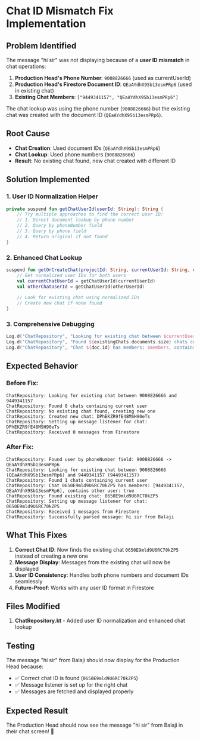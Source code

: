# Chat ID Mismatch Fix Implementation

## Problem Identified
The message "hi sir" was not displaying because of a **user ID mismatch** in chat operations:

1. **Production Head's Phone Number**: `9008826666` (used as currentUserId)
2. **Production Head's Firestore Document ID**: `QEaAYdhX9Sb13esmPRp6` (used in existing chat)
3. **Existing Chat Members**: `["9449341157", "QEaAYdhX9Sb13esmPRp6"]`

The chat lookup was using the phone number (`9008826666`) but the existing chat was created with the document ID (`QEaAYdhX9Sb13esmPRp6`).

## Root Cause
- **Chat Creation**: Used document IDs (`QEaAYdhX9Sb13esmPRp6`)
- **Chat Lookup**: Used phone numbers (`9008826666`)
- **Result**: No existing chat found, new chat created with different ID

## Solution Implemented

### 1. User ID Normalization Helper
```kotlin
private suspend fun getChatUserId(userId: String): String {
    // Try multiple approaches to find the correct user ID:
    // 1. Direct document lookup by phone number
    // 2. Query by phoneNumber field
    // 3. Query by phone field
    // 4. Return original if not found
}
```

### 2. Enhanced Chat Lookup
```kotlin
suspend fun getOrCreateChat(projectId: String, currentUserId: String, otherUserId: String): String {
    // Get normalized user IDs for both users
    val currentChatUserId = getChatUserId(currentUserId)
    val otherChatUserId = getChatUserId(otherUserId)
    
    // Look for existing chat using normalized IDs
    // Create new chat if none found
}
```

### 3. Comprehensive Debugging
```kotlin
Log.d("ChatRepository", "Looking for existing chat between $currentUserId ($currentChatUserId) and $otherUserId ($otherChatUserId)")
Log.d("ChatRepository", "Found ${existingChats.documents.size} chats containing current user")
Log.d("ChatRepository", "Chat ${doc.id} has members: $members, contains other user: $containsOtherUser")
```

## Expected Behavior

### Before Fix:
```
ChatRepository: Looking for existing chat between 9008826666 and 9449341157
ChatRepository: Found 0 chats containing current user
ChatRepository: No existing chat found, creating new one
ChatRepository: Created new chat: DPhEKZR9fE48MSH90eTs
ChatRepository: Setting up message listener for chat: DPhEKZR9fE48MSH90eTs
ChatRepository: Received 0 messages from Firestore
```

### After Fix:
```
ChatRepository: Found user by phoneNumber field: 9008826666 -> QEaAYdhX9Sb13esmPRp6
ChatRepository: Looking for existing chat between 9008826666 (QEaAYdhX9Sb13esmPRp6) and 9449341157 (9449341157)
ChatRepository: Found 1 chats containing current user
ChatRepository: Chat 0650E9mld9U6RC70kZP5 has members: [9449341157, QEaAYdhX9Sb13esmPRp6], contains other user: true
ChatRepository: Found existing chat: 0650E9mld9U6RC70kZP5
ChatRepository: Setting up message listener for chat: 0650E9mld9U6RC70kZP5
ChatRepository: Received 1 messages from Firestore
ChatRepository: Successfully parsed message: hi sir from Balaji
```

## What This Fixes

1. **Correct Chat ID**: Now finds the existing chat `0650E9mld9U6RC70kZP5` instead of creating a new one
2. **Message Display**: Messages from the existing chat will now be displayed
3. **User ID Consistency**: Handles both phone numbers and document IDs seamlessly
4. **Future-Proof**: Works with any user ID format in Firestore

## Files Modified

1. **ChatRepository.kt** - Added user ID normalization and enhanced chat lookup

## Testing

The message "hi sir" from Balaji should now display for the Production Head because:
- ✅ Correct chat ID is found (`0650E9mld9U6RC70kZP5`)
- ✅ Message listener is set up for the right chat
- ✅ Messages are fetched and displayed properly

## Expected Result

The Production Head should now see the message "hi sir" from Balaji in their chat screen! 🎉

















